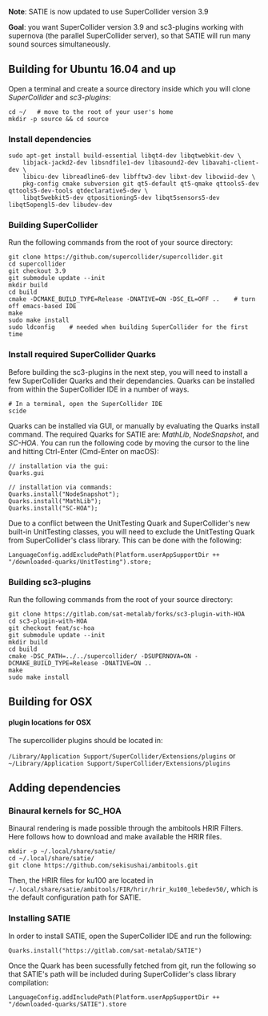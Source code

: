 **Note**: SATIE is now updated to use SuperCollider version 3.9

**Goal**: you want SuperCollider version 3.9 and sc3-plugins working with supernova (the parallel SuperCollider server), so that SATIE will run many sound sources simultaneously.

Building for Ubuntu 16.04 and up
-------------------------

Open a terminal and create a source directory inside which you will clone *SuperCollider* and *sc3-plugins*:
```
cd ~/	# move to the root of your user's home 
mkdir -p source && cd source
```

### Install dependencies

```
sudo apt-get install build-essential libqt4-dev libqtwebkit-dev \
    libjack-jackd2-dev libsndfile1-dev libasound2-dev libavahi-client-dev \
    libicu-dev libreadline6-dev libfftw3-dev libxt-dev libcwiid-dev \
    pkg-config cmake subversion git qt5-default qt5-qmake qttools5-dev qttools5-dev-tools qtdeclarative5-dev \
    libqt5webkit5-dev qtpositioning5-dev libqt5sensors5-dev libqt5opengl5-dev libudev-dev
```

### Building SuperCollider
Run the following commands from the root of your source directory:
```
git clone https://github.com/supercollider/supercollider.git
cd supercollider
git checkout 3.9
git submodule update --init
mkdir build
cd build
cmake -DCMAKE_BUILD_TYPE=Release -DNATIVE=ON -DSC_EL=OFF ..    # turn off emacs-based IDE
make
sudo make install
sudo ldconfig    # needed when building SuperCollider for the first time
```

### Install required SuperCollider Quarks
Before building the sc3-plugins in the next step, you will need to install a few SuperCollider Quarks and their dependancies.
Quarks can be installed from within the SuperCollider IDE in a number of ways.
```
# In a terminal, open the SuperCollider IDE
scide
```
Quarks can be installed via GUI, or manually by evaluating the Quarks install command. The required Quarks for SATIE are: *MathLib*, *NodeSnapshot*, and *SC-HOA*. You can run the following code by moving the cursor to the line and hitting Ctrl-Enter (Cmd-Enter on macOS):
```
// installation via the gui:
Quarks.gui

// installation via commands:
Quarks.install("NodeSnapshot");
Quarks.install("MathLib");
Quarks.install("SC-HOA");

```
Due to a conflict between the UnitTesting Quark and SuperCollider's new built-in UnitTesting classes, you will need to exclude the UnitTesting Quark from SuperCollider's class library. This can be done with the following:
```
LanguageConfig.addExcludePath(Platform.userAppSupportDir ++ "/downloaded-quarks/UnitTesting").store;
```

### Building sc3-plugins
Run the following commands from the root of your source directory:
```
git clone https://gitlab.com/sat-metalab/forks/sc3-plugin-with-HOA
cd sc3-plugin-with-HOA
git checkout feat/sc-hoa
git submodule update --init
mkdir build
cd build
cmake -DSC_PATH=../../supercollider/ -DSUPERNOVA=ON -DCMAKE_BUILD_TYPE=Release -DNATIVE=ON ..
make
sudo make install
```

Building for OSX
-------------------------

####  plugin locations for OSX
The supercollider plugins should be located in:

`/Library/Application Support/SuperCollider/Extensions/plugins`
or
`~/Library/Application Support/SuperCollider/Extensions/plugins`

Adding dependencies
-------------------------
### Binaural kernels for SC_HOA
Binaural rendering is made possible through the ambitools HRIR Filters. Here follows how to download and make available the HRIR files.

~~~~
mkdir -p ~/.local/share/satie/
cd ~/.local/share/satie/
git clone https://github.com/sekisushai/ambitools.git
~~~~

Then, the HRIR files for ku100 are located in `~/.local/share/satie/ambitools/FIR/hrir/hrir_ku100_lebedev50/`, which is the default configuration path for SATIE.

### Installing SATIE
In order to install SATIE, open the SuperCollider IDE and run the following:
```
Quarks.install("https://gitlab.com/sat-metalab/SATIE")
```
Once the Quark has been sucessfully fetched from git, run the following so that SATIE's path will be included during SuperCollider's class library compilation:
```
LanguageConfig.addIncludePath(Platform.userAppSupportDir ++ "/downloaded-quarks/SATIE").store
```
